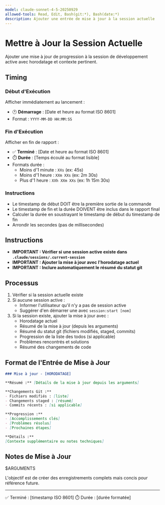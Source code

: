 ```yaml
---
model: claude-sonnet-4-5-20250929
allowed-tools: Read, Edit, Bash(git:*), Bash(date:*)
description: Ajouter une entrée de mise à jour à la session actuelle
---
```


# Mettre à Jour la Session Actuelle

Ajouter une mise à jour de progression à la session de développement active avec horodatage et contexte pertinent.

## Timing

### Début d'Exécution
Afficher immédiatement au lancement :
- 🕐 **Démarrage** : [Date et heure au format ISO 8601]
- Format : `YYYY-MM-DD HH:MM:SS`

### Fin d'Exécution
Afficher en fin de rapport :
- ✅ **Terminé** : [Date et heure au format ISO 8601]
- ⏱️ **Durée** : [Temps écoulé au format lisible]
- Formats durée :
  - Moins d'1 minute : `XXs` (ex: 45s)
  - Moins d'1 heure : `XXm XXs` (ex: 2m 30s)
  - Plus d'1 heure : `XXh XXm XXs` (ex: 1h 15m 30s)

### Instructions
- Le timestamp de début DOIT être la première sortie de la commande
- Le timestamp de fin et la durée DOIVENT être inclus dans le rapport final
- Calculer la durée en soustrayant le timestamp de début du timestamp de fin
- Arrondir les secondes (pas de millisecondes)

## Instructions

- **IMPORTANT : Vérifier si une session active existe dans `.claude/sessions/.current-session`**
- **IMPORTANT : Ajouter la mise à jour avec l'horodatage actuel**
- **IMPORTANT : Inclure automatiquement le résumé du statut git**

## Processus

1. Vérifier si la session actuelle existe
2. Si aucune session active :
   - Informer l'utilisateur qu'il n'y a pas de session active
   - Suggérer d'en démarrer une avec `session:start [nom]`
3. Si la session existe, ajouter la mise à jour avec :
   - Horodatage actuel
   - Résumé de la mise à jour (depuis les arguments)
   - Résumé du statut git (fichiers modifiés, staged, commits)
   - Progression de la liste des todos (si applicable)
   - Problèmes rencontrés et solutions
   - Résumé des changements de code

## Format de l'Entrée de Mise à Jour

```markdown
### Mise à jour - [HORODATAGE]

**Résumé :** [Détails de la mise à jour depuis les arguments]

**Changements Git :**
- Fichiers modifiés : [liste]
- Changements staged : [résumé]
- Commits récents : [si applicable]

**Progression :**
- [Accomplissements clés]
- [Problèmes résolus]
- [Prochaines étapes]

**Détails :**
[Contexte supplémentaire ou notes techniques]
```

## Notes de Mise à Jour

$ARGUMENTS

L'objectif est de créer des enregistrements complets mais concis pour référence future.

---
✅ Terminé : [timestamp ISO 8601]
⏱️ Durée : [durée formatée]